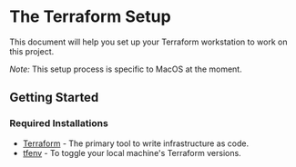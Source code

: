 # The Terraform Setup
This document will help you set up your Terraform workstation to work on this project.

_Note:_ This setup process is specific to MacOS at the moment.

## Getting Started

### Required Installations
- [Terraform](https://learn.hashicorp.com/terraform/getting-started/install) - The primary tool to write infrastructure as code.
- [tfenv](https://github.com/tfutils/tfenv) - To toggle your local machine's Terraform versions.

